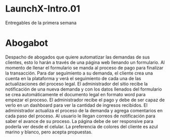 # LaunchX-Intro.01
Entregables de la primera semana
# Abogabot
Despacho de abogados que quiere automatizar las demandas de sus clientes, esto lo harán a través de una página web llenando un formulario. 
Al momento de llenar el formulario se manda al proceso de pago para finalizar la transacción. 
Para dar seguimiento a su demanda, el cliente crea una cuenta en la plataforma y verá el seguimiento de cada una de las actualizaciones del proceso legal. 
El administrador del sitio recibe la notificación de una nueva demanda y con los datos llenados del formulario se crea automáticamente el documento legal en formato word para empezar el proceso. 
El administrador recibe el pago y debe de ser capaz de verlo en un dashboard para ver la cantidad de ingresos recibidos. El administrador actualiza el proceso de la demanda y agrega comentarios en cada paso del proceso. 
Al usuario le llegan correos de notificación para saber el avance de su proceso. 
La página debe de ser responsive para poderla ver desde el celular. La preferencia de colores del cliente es azul marino y blanco, pero acepta propuestas.
